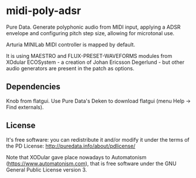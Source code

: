 # midi-poly-adsr
Pure Data. Generate polyphonic audio from MIDI input, applying a ADSR envelope and configuring pitch step size, allowing for microtonal use.

Arturia MINILab MIDI controller is mapped by default.

It is using MAESTRO and FLUX-PRESET-WAVEFORMS modules from XOdular ECOSystem - a creation of Johan Ericsson Degerlund - but other audio generators are present in the patch as options.

## Dependencies
Knob from flatgui. Use Pure Data's Deken to download flatgui (menu Help -> Find externals).

## License
It's free software: you can redistribute it and/or modify it under the terms of the PD License: http://puredata.info/about/pdlicense/

Note that XODular gave place nowadays to Automatonism (https://www.automatonism.com), that  is free software under the GNU General Public License version 3.